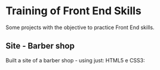 # Training of Front End Skills 

Some projects with the objective to practice Front End skills.

## Site - Barber shop 
Built a site of a barber shop - using just: HTML5 e CSS3:

